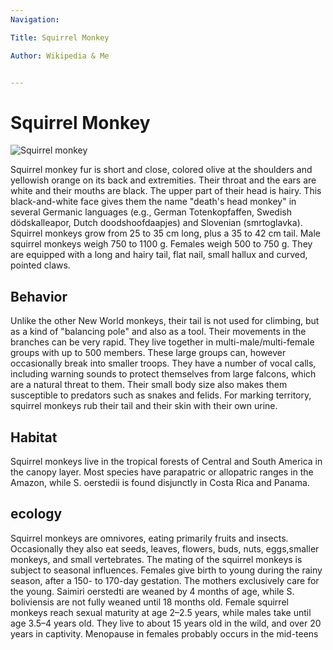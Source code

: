 ```yaml
---
Navigation:

Title: Squirrel Monkey

Author: Wikipedia & Me


---
```


# Squirrel Monkey
![Squirrel monkey](http://upload.wikimedia.org/wikipedia/commons/2/20/Saimiri_sciureus-1_Luc_Viatour.jpg)

Squirrel monkey fur is short and close, colored olive at the shoulders and yellowish orange on its back and extremities. Their throat and the ears are white and their mouths are black. The upper part of their head is hairy. This black-and-white face gives them the name "death's head monkey" in several Germanic languages (e.g., German Totenkopfaffen, Swedish dödskalleapor, Dutch doodshoofdaapjes) and Slovenian (smrtoglavka).
Squirrel monkeys grow from 25 to 35 cm long, plus a 35 to 42 cm tail. Male squirrel monkeys weigh 750 to 1100 g. Females weigh 500 to 750 g. They are equipped with a long and hairy tail, flat nail, small hallux and curved, pointed claws.

## Behavior

Unlike the other New World monkeys, their tail is not used for climbing, but as a kind of "balancing pole" and also as a tool. Their movements in the branches can be very rapid.
They live together in multi-male/multi-female groups with up to 500 members. These large groups can, however occasionally break into smaller troops. They have a number of vocal calls, including warning sounds to protect themselves from large falcons, which are a natural threat to them. Their small body size also makes them susceptible to predators such as snakes and felids. For marking territory, squirrel monkeys rub their tail and their skin with their own urine.

## Habitat
Squirrel monkeys live in the tropical forests of Central and South America in the canopy layer. Most species have parapatric or allopatric ranges in the Amazon, while S. oerstedii is found disjunctly in Costa Rica and Panama.

## ecology
Squirrel monkeys are omnivores, eating primarily fruits and insects. Occasionally they also eat seeds, leaves, flowers, buds, nuts, eggs,smaller monkeys, and small vertebrates. The mating of the squirrel monkeys is subject to seasonal influences. Females give birth to young during the rainy season, after a 150- to 170-day gestation. The mothers exclusively care for the young. Saimiri oerstedti are weaned by 4 months of age, while S. boliviensis are not fully weaned until 18 months old. Female squirrel monkeys reach sexual maturity at age 2–2.5 years, while males take until age 3.5–4 years old. They live to about 15 years old in the wild, and over 20 years in captivity. Menopause in females probably occurs in the mid-teens